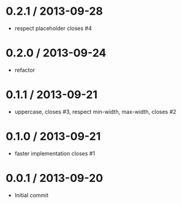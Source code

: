 
0.2.1 / 2013-09-28
==================

 * respect placeholder closes #4

0.2.0 / 2013-09-24
==================

 * refactor

0.1.1 / 2013-09-21
==================

 * uppercase, closes #3, respect min-width, max-width, closes #2

0.1.0 / 2013-09-21
==================

 * faster implementation closes #1

0.0.1 / 2013-09-20
==================

 * Initial commit
